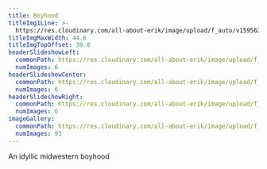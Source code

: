 ```yaml
---
title: Boyhood
titleImg1Line: >-
  https://res.cloudinary.com/all-about-erik/image/upload/f_auto/v1595625594/Archives/11.%20Boyhood/boyhood.png
titleImgMaxWidth: 44.6
titleImgTopOffset: 39.8
headerSlideshowLeft:
  commonPath: https://res.cloudinary.com/all-about-erik/image/upload/f_auto/v1595625449/Archives/11.%20Boyhood/header-slideshows/1.%20left/boyhood_slideshow-left_
  numImages: 6
headerSlideshowCenter:
  commonPath: https://res.cloudinary.com/all-about-erik/image/upload/f_auto/v1595625451/Archives/11.%20Boyhood/header-slideshows/2.%20center/boyhood_slideshow-center_
  numImages: 6
headerSlideshowRight:
  commonPath: https://res.cloudinary.com/all-about-erik/image/upload/f_auto/v1595625452/Archives/11.%20Boyhood/header-slideshows/3.%20right/boyhood_slideshow-right_
  numImages: 6
imageGallery:
  commonPath: https://res.cloudinary.com/all-about-erik/image/upload/f_auto/v1595625402/Archives/11.%20Boyhood/gallery/boyhood_gallery-img_
  numImages: 93
---
```

An idyllic midwestern boyhood